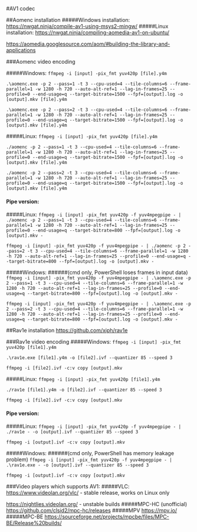 #AV1 codec

##Aomenc installation
#####Windows installation: 
https://nwgat.ninja/compile-av1-using-msys2-mingw/
#####Linux installation:
https://nwgat.ninja/compiling-aomedia-av1-on-ubuntu/

https://aomedia.googlesource.com/aom/#building-the-library-and-applications

###Aomenc video encoding

#####Windows:
`ffmpeg -i [input] -pix_fmt yuv420p [file].y4m`

`.\aomenc.exe -p 2 --pass=1 -t 3 --cpu-used=4 --tile-columns=6 --frame-parallel=1 -w 1280 -h 720 --auto-alt-ref=1 --lag-in-frames=25 --profile=0 --end-usage=q --target-bitrate=1500 --fpf=[output].log -o [output].mkv [file].y4m`

`.\aomenc.exe -p 2 --pass=2 -t 3 --cpu-used=4 --tile-columns=6 --frame-parallel=1 -w 1280 -h 720 --auto-alt-ref=1 --lag-in-frames=25 --profile=0 --end-usage=q --target-bitrate=1500 --fpf=[output].log -o [output].mkv [file].y4m`

#####Linux:
`ffmpeg -i [input] -pix_fmt yuv420p [file].y4m`

`./aomenc -p 2 --pass=1 -t 3 --cpu-used=4 --tile-columns=6 --frame-parallel=1 -w 1280 -h 720 --auto-alt-ref=1 --lag-in-frames=25 --profile=0 --end-usage=q --target-bitrate=1500 --fpf=[output].log -o [output].mkv [file].y4m`

`./aomenc -p 2 --pass=2 -t 3 --cpu-used=4 --tile-columns=6 --frame-parallel=1 -w 1280 -h 720 --auto-alt-ref=1 --lag-in-frames=25 --profile=0 --end-usage=q --target-bitrate=1500 --fpf=[output].log -o [output].mkv [file].y4m`

#### Pipe version:
#####Linux:
`ffmpeg -i [input] -pix_fmt yuv420p -f yuv4mpegpipe - | ./aomenc -p 2 --pass=1 -t 3 --cpu-used=4 --tile-columns=6 --frame-parallel=1 -w 1280 -h 720 --auto-alt-ref=1 --lag-in-frames=25 --profile=0 --end-usage=q --target-bitrate=800 --fpf=[output].log -o [output].mkv -`

`ffmpeg -i [input] -pix_fmt yuv420p -f yuv4mpegpipe - | ./aomenc -p 2 --pass=2 -t 3 --cpu-used=4 --tile-columns=6 --frame-parallel=1 -w 1280 -h 720 --auto-alt-ref=1 --lag-in-frames=25 --profile=0 --end-usage=q --target-bitrate=800 --fpf=[output].log -o [output].mkv -`

#####Windows:
######(cmd only, PowerShell loses frames in input data)
`ffmpeg -i [input] -pix_fmt yuv420p -f yuv4mpegpipe - | .\aomenc.exe -p 2 --pass=1 -t 3 --cpu-used=4 --tile-columns=6 --frame-parallel=1 -w 1280 -h 720 --auto-alt-ref=1 --lag-in-frames=25 --profile=0 --end-usage=q --target-bitrate=800 --fpf=[output].log -o [output].mkv -`

`ffmpeg -i [input] -pix_fmt yuv420p -f yuv4mpegpipe - | .\aomenc.exe -p 2 --pass=2 -t 3 --cpu-used=4 --tile-columns=6 --frame-parallel=1 -w 1280 -h 720 --auto-alt-ref=1 --lag-in-frames=25 --profile=0 --end-usage=q --target-bitrate=800 --fpf=[output].log -o [output].mkv -`

##Rav1e installation
https://github.com/xiph/rav1e

###Rav1e video encoding
#####Windows:
`ffmpeg -i [input] -pix_fmt yuv420p [file1].y4m`

`.\rav1e.exe [file1].y4m -o [file2].ivf --quantizer 85 --speed 3`

`ffmpeg -i [file2].ivf -c:v copy [output].mkv`

#####Linux:
`ffmpeg -i [input] -pix_fmt yuv420p [file1].y4m`

`./rav1e [file1].y4m -o [file2].ivf --quantizer 85 --speed 3`

`ffmpeg -i [file2].ivf -c:v copy [output].mkv`

#### Pipe version:
#####Linux:
`ffmpeg -i [input] -pix_fmt yuv420p -f yuv4mpegpipe - | ./rav1e - -o [output].ivf --quantizer 85 --speed 3`

`ffmpeg -i [output].ivf -c:v copy [output].mkv`

#####Windows:
######(cmd only, PowerShell has memory leakage problem)
`ffmpeg -i [input] -pix_fmt yuv420p -f yuv4mpegpipe - | .\rav1e.exe - -o [output].ivf --quantizer 85 --speed 3`

`ffmpeg -i [output].ivf -c:v copy [output].mkv`

###Video players which supports AV1:
#####VLC:
https://www.videolan.org/vlc/ - stable release, works on Linux only

https://nightlies.videolan.org/ - unstable builds 
#####MPC-HC (unofficial)
https://github.com/clsid2/mpc-hc/releases
#####MPV
https://mpv.io/
#####MPC-BE
https://sourceforge.net/projects/mpcbe/files/MPC-BE/Release%20builds/

